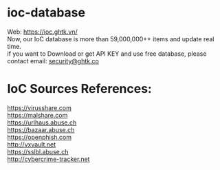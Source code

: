 # ioc-database
Web: https://ioc.ghtk.vn/ <br/>
Now, our IoC database is more than 59,000,000++ items and update real time.<br/>
if you want to Download or get API KEY and use free database, please contact email: security@ghtk.co<br/>

# IoC Sources References:
https://virusshare.com <br/>
https://malshare.com <br/>
https://urlhaus.abuse.ch <br/>
https://bazaar.abuse.ch <br/>
https://openphish.com <br/>
http://vxvault.net <br/>
https://sslbl.abuse.ch <br/>
http://cybercrime-tracker.net <br/>
